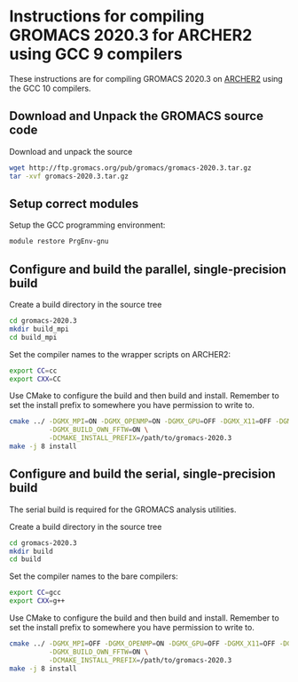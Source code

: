 Instructions for compiling GROMACS 2020.3 for ARCHER2 using GCC 9 compilers
==========================================================================

These instructions are for compiling GROMACS 2020.3 on [ARCHER2](https://www.archer2.ac.uk) using the GCC 10 compilers.


Download and Unpack the GROMACS source code
-------------------------------------------

Download and unpack the source

```bash
wget http://ftp.gromacs.org/pub/gromacs/gromacs-2020.3.tar.gz
tar -xvf gromacs-2020.3.tar.gz
```

Setup correct modules
---------------------

Setup the GCC programming environment:

```bash
module restore PrgEnv-gnu
```

Configure and build the parallel, single-precision build
--------------------------------------------------------

Create a build directory in the source tree

```bash
cd gromacs-2020.3
mkdir build_mpi
cd build_mpi
```

Set the compiler names to the wrapper scripts on ARCHER2:

```bash
export CC=cc
export CXX=CC
```

Use CMake to configure the build and then build and install. Remember to set the install 
prefix to somewhere you have permission to write to.

```bash
cmake ../ -DGMX_MPI=ON -DGMX_OPENMP=ON -DGMX_GPU=OFF -DGMX_X11=OFF -DGMX_DOUBLE=OFF \
          -DGMX_BUILD_OWN_FFTW=ON \
          -DCMAKE_INSTALL_PREFIX=/path/to/gromacs-2020.3
make -j 8 install
```

Configure and build the serial, single-precision build
-------------------------------------------------------

The serial build is required for the GROMACS analysis utilities.

Create a build directory in the source tree

```bash
cd gromacs-2020.3
mkdir build
cd build
```

Set the compiler names to the bare compilers:

```bash
export CC=gcc
export CXX=g++
```

Use CMake to configure the build and then build and install. Remember to set the install 
prefix to somewhere you have permission to write to.

```bash
cmake ../ -DGMX_MPI=OFF -DGMX_OPENMP=ON -DGMX_GPU=OFF -DGMX_X11=OFF -DGMX_DOUBLE=OFF \
          -DGMX_BUILD_OWN_FFTW=ON \
          -DCMAKE_INSTALL_PREFIX=/path/to/gromacs-2020.3
make -j 8 install
```

